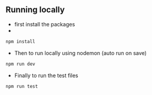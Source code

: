 ## Running locally

 - first install the packages
 - 
```bash
npm install
```
 - Then to run locally using nodemon (auto run on save)

```bash
npm run dev
```
 - Finally to run the test files

```bash
npm run test
```
